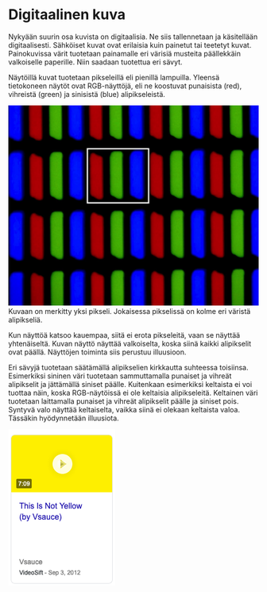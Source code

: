 # Digitaalinen kuva
Nykyään suurin osa kuvista on digitaalisia. Ne siis tallennetaan ja käsitellään digitaalisesti.
Sähköiset kuvat ovat erilaisia kuin painetut tai teetetyt kuvat. Painokuvissa värit tuotetaan painamalle eri värisiä musteita päällekkäin valkoiselle paperille. Niin saadaan tuotettua eri sävyt.

Näytöillä kuvat tuotetaan pikseleillä eli pienillä lampuilla. Yleensä tietokoneen näytöt ovat RGB-näyttöjä, eli ne koostuvat punaisista (red), vihreistä (green) ja sinisistä (blue) alipikseleistä.

![Pikseleitä](images/pikselit.jpg)
Kuvaan on merkitty yksi pikseli. Jokaisessa pikselissä on kolme eri väristä alipikseliä.

Kun näyttöä katsoo kauempaa, siitä ei erota pikseleitä, vaan se näyttää yhtenäiseltä. Kuvan näyttö näyttää valkoiselta, koska siinä kaikki alipikselit ovat päällä. Näyttöjen toiminta siis perustuu illuusioon.

Eri sävyjä tuotetaan säätämällä alipikselien kirkkautta suhteessa toisiinsa. Esimerkiksi sininen väri tuotetaan sammuttamalla punaiset ja vihreät alipikselit ja jättämällä siniset päälle. Kuitenkaan esimerkiksi keltaista ei voi tuottaa näin, koska RGB-näytöissä ei ole keltaisia alipikseleitä. Keltainen väri tuotetaan laittamalla punaiset ja vihreät alipikselit päälle ja siniset pois. Syntyvä valo näyttää keltaiselta, vaikka siinä ei olekaan keltaista valoa. Tässäkin hyödynnetään illuusiota.

![Pikseleitä](images/yellow.png)
